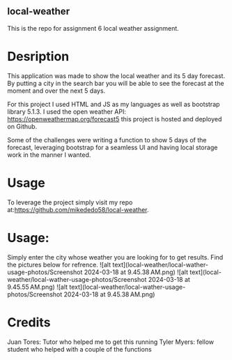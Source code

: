 ## local-weather

This is the repo for assignment 6 local weather assignment.

# Desription

This application was made to show the local weather and its 5 day forecast. By putting a city in the search bar you will be able to see the forecast at the moment and over the next 5 days.

For this project I used HTML and JS as my languages as well as bootstrap library 5.1.3. I used the open weather API: https://openweathermap.org/forecast5 this project is hosted and deployed on Github.

Some of the challenges were writing a function to show 5 days of the forecast, leveraging bootstrap for a seamless UI and having local storage work in the manner I wanted.

# Usage

To leverage the project simply visit my repo at:https://github.com/mikededo58/local-weather.

# Usage:

Simply enter the city whose weather you are looking for to get results. Find the pictures below for refrence.
![alt text](local-weather/local-wather-usage-photos/Screenshot 2024-03-18 at 9.45.38 AM.png)
![alt text](local-weather/local-wather-usage-photos/Screenshot 2024-03-18 at 9.45.55 AM.png)
![alt text](local-weather/local-wather-usage-photos/Screenshot 2024-03-18 at 9.45.38 AM.png)

# Credits

Juan Tores: Tutor who helped me to get this running
Tyler Myers: fellow student who helped with a couple of the functions
